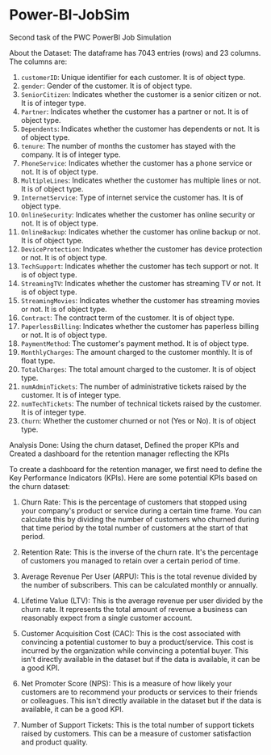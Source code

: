 # Power-BI-JobSim
Second task of the PWC PowerBI Job Simulation

About the Dataset:
The dataframe has 7043 entries (rows) and 23 columns. The columns are:

1. `customerID`: Unique identifier for each customer. It is of object type.
2. `gender`: Gender of the customer. It is of object type.
3. `SeniorCitizen`: Indicates whether the customer is a senior citizen or not. It is of integer type.
4. `Partner`: Indicates whether the customer has a partner or not. It is of object type.
5. `Dependents`: Indicates whether the customer has dependents or not. It is of object type.
6. `tenure`: The number of months the customer has stayed with the company. It is of integer type.
7. `PhoneService`: Indicates whether the customer has a phone service or not. It is of object type.
8. `MultipleLines`: Indicates whether the customer has multiple lines or not. It is of object type.
9. `InternetService`: Type of internet service the customer has. It is of object type.
10. `OnlineSecurity`: Indicates whether the customer has online security or not. It is of object type.
11. `OnlineBackup`: Indicates whether the customer has online backup or not. It is of object type.
12. `DeviceProtection`: Indicates whether the customer has device protection or not. It is of object type.
13. `TechSupport`: Indicates whether the customer has tech support or not. It is of object type.
14. `StreamingTV`: Indicates whether the customer has streaming TV or not. It is of object type.
15. `StreamingMovies`: Indicates whether the customer has streaming movies or not. It is of object type.
16. `Contract`: The contract term of the customer. It is of object type.
17. `PaperlessBilling`: Indicates whether the customer has paperless billing or not. It is of object type.
18. `PaymentMethod`: The customer's payment method. It is of object type.
19. `MonthlyCharges`: The amount charged to the customer monthly. It is of float type.
20. `TotalCharges`: The total amount charged to the customer. It is of object type.
21. `numAdminTickets`: The number of administrative tickets raised by the customer. It is of integer type.
22. `numTechTickets`: The number of technical tickets raised by the customer. It is of integer type.
23. `Churn`: Whether the customer churned or not (Yes or No). It is of object type.

Analysis Done:
Using the churn dataset, Defined the proper KPIs and Created a dashboard for the retention manager reflecting the KPIs

To create a dashboard for the retention manager, we first need to define the Key Performance Indicators (KPIs). Here are some potential KPIs based on the churn dataset:

1. Churn Rate: This is the percentage of customers that stopped using your company's product or service during a certain time frame. You can calculate this by dividing the number of customers who churned during that time period by the total number of customers at the start of that period.

2. Retention Rate: This is the inverse of the churn rate. It's the percentage of customers you managed to retain over a certain period of time.

3. Average Revenue Per User (ARPU): This is the total revenue divided by the number of subscribers. This can be calculated monthly or annually.

4. Lifetime Value (LTV): This is the average revenue per user divided by the churn rate. It represents the total amount of revenue a business can reasonably expect from a single customer account.

5. Customer Acquisition Cost (CAC): This is the cost associated with convincing a potential customer to buy a product/service. This cost is incurred by the organization while convincing a potential buyer. This isn't directly available in the dataset but if the data is available, it can be a good KPI.

6. Net Promoter Score (NPS): This is a measure of how likely your customers are to recommend your products or services to their friends or colleagues. This isn't directly available in the dataset but if the data is available, it can be a good KPI.

7. Number of Support Tickets: This is the total number of support tickets raised by customers. This can be a measure of customer satisfaction and product quality.
